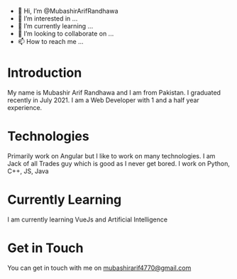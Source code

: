 - 👋 Hi, I’m @MubashirArifRandhawa
- 👀 I’m interested in ...
- 🌱 I’m currently learning ...
- 💞️ I’m looking to collaborate on ...
- 📫 How to reach me ...
# Introduction
My name is Mubashir Arif Randhawa and I am from Pakistan. I graduated recently in July 2021. I am a Web Developer with 1 and a half year experience. 

# Technologies
Primarily work on Angular but I like to work on many technologies. I am Jack of all Trades guy which is good as I never get bored. I work on Python, C++, JS, Java

# Currently Learning
I am currently learning VueJs and Artificial Intelligence 

# Get in Touch
You can get in touch with me on mubashirarif4770@gmail.com

